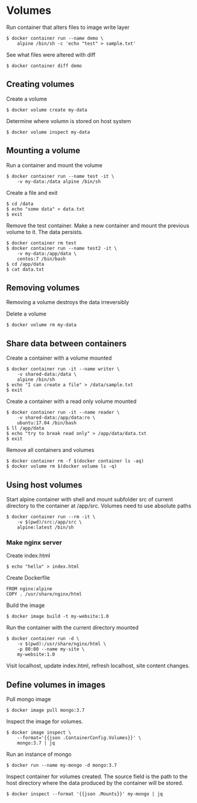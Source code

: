 # Volumes

Run container that alters files to image write layer
```
$ docker container run --name demo \
    alpine /bin/sh -c 'echo "test" > sample.txt'
```

See what files were altered with diff
```
$ docker container diff demo
```

## Creating volumes

Create a volume
```
$ docker volume create my-data
```

Determine where volumn is stored on host system
```
$ docker volume inspect my-data
```

## Mounting a volume

Run a container and mount the volume
```
$ docker container run --name test -it \
    -v my-data:/data alpine /bin/sh
```

Create a file and exit
```
$ cd /data
$ echo "some data" > data.txt
$ exit
```

Remove the test container.
Make a new container and mount the previous volume to it. 
The data persists.
```
$ docker container rm test
$ docker container run --name test2 -it \
    -v my-data:/app/data \
    centos:7 /bin/bash
$ cd /app/data
$ cat data.txt
```

## Removing volumes

Removing a volume destroys the data irreversibly

Delete a volume
```
$ docker volume rm my-data
```

## Share data between containers

Create a container with a volume mounted
```
$ docker container run -it --name writer \
    -v shared-data:/data \
    alpine /bin/sh
$ echo "I can create a file" > /data/sample.txt
$ exit
```

Create a container with a read only volume mounted
```
$ docker container run -it --name reader \
    -v shared-data:/app/data:ro \
    ubuntu:17.04 /bin/bash
$ ll /app/data
$ echo "try to break read only" > /app/data/data.txt
$ exit
``` 

Remove all containers and volumes
```
$ docker container rm -f $(docker container ls -aq)
$ docker volume rm $(docker volume ls -q)
```

## Using host volumes

Start alpine container with shell and mount subfolder src of current directory to the container at /app/src. Volumes need to use absolute paths
```
$ docker container run --rm -it \
    -v $(pwd)/src:/app/src \
    alpine:latest /bin/sh
```

### Make nginx server

Create index.html
```
$ echo "hello" > index.html
```

Create Dockerfile
```
FROM nginx:alpine
COPY . /usr/share/nginx/html
```

Build the image
```
$ docker image build -t my-website:1.0
```

Run the container with the current directory mounted
```
$ docker container run -d \
    -v $(pwd):/usr/share/nginx/html \
    -p 80:80 --name my-site \
    my-website:1.0
```

Visit localhost, update index.html, refresh localhost, site content changes.

## Define volumes in images

Pull mongo image
```
$ docker image pull mongo:3.7
```

Inspect the image for volumes. 
```
$ docker image inspect \
    --format='{{json .ContainerConfig.Volumes}}' \
    mongo:3.7 | jq
```

Run an instance of mongo
```
$ docker run --name my-mongo -d mongo:3.7
```

Inspect container for volumes created. The source field is the path to the host directory where the data produced by the container will be stored.
```
$ docker inspect --format '{{json .Mounts}}' my-mongo | jq
```





